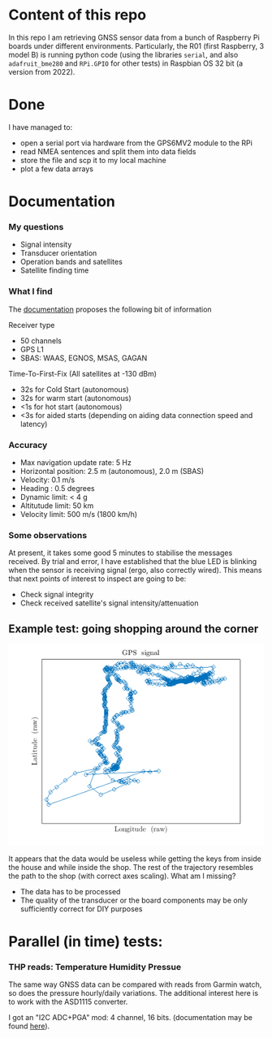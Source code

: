 # Content of this repo

In this repo I am retrieving GNSS sensor data from a bunch of Raspberry Pi boards under different environments. Particularly, the R01 (first Raspberry, 3 model B) is running python code (using the libraries `serial`, and also `adafruit_bme280` and `RPi.GPIO` for other tests) in Raspbian OS 32 bit (a version from 2022).

# Done

I have managed to:
* open a serial port via hardware from the GPS6MV2 module to the RPi
* read NMEA sentences and split them into data fields
* store the file and scp it to my local machine
* plot a few data arrays

# Documentation



### My questions
* Signal intensity
* Transducer orientation
* Operation bands and satellites
* Satellite finding time

### What I find
The [documentation](https://components101.com/sites/default/files/component_datasheet/NEO6MV2%20GPS%20Module%20Datasheet.pdf) proposes the following bit of information

Receiver type
* 50 channels
* GPS L1
* SBAS: WAAS, EGNOS, MSAS, GAGAN

Time-To-First-Fix (All satellites at -130 dBm)
* 32s for Cold Start (autonomous)
* 32s for warm start (autonomous)
* <1s for hot start (autonomous)
* <3s for aided starts (depending on aiding data connection speed and latency)


### Accuracy

* Max navigation update rate: 5 Hz
* Horizontal position: 2.5 m (autonomous), 2.0 m (SBAS)
* Velocity: 0.1 m/s
* Heading : 0.5 degrees
* Dynamic limit: < 4 g
* Altitutude limit: 50 km
* Velocity limit: 500 m/s (1800 km/h)


### Some observations


At present, it takes some good 5 minutes to stabilise the messages received. By trial and error, I have established that the blue LED is blinking when the sensor is receiving signal (ergo, also correctly wired). This means that next points of interest to inspect are going to be:
* Check signal integrity
* Check received satellite's signal intensity/attenuation

## Example test: going shopping around the corner

![](DATA_GPS/ShoppingTest.png)

It appears that the data would be useless while getting the keys from inside the house and while inside the shop. The rest of the trajectory resembles the path to the shop (with correct axes scaling). What am I missing?
* The data has to be processed
* The quality of the transducer or the board components may be only sufficiently correct for DIY purposes






# Parallel (in time) tests:

### THP reads: Temperature Humidity Pressue

The same way GNSS data can be compared with reads from Garmin watch, so does the pressure hourly/daily variations. The additional interest here is to work with the ASD1115 converter.

I got an "I2C ADC+PGA" mod: 4 channel, 16 bits. (documentation may be found [here](https://learn.adafruit.com/adafruit-4-channel-adc-breakouts/downloads)).


